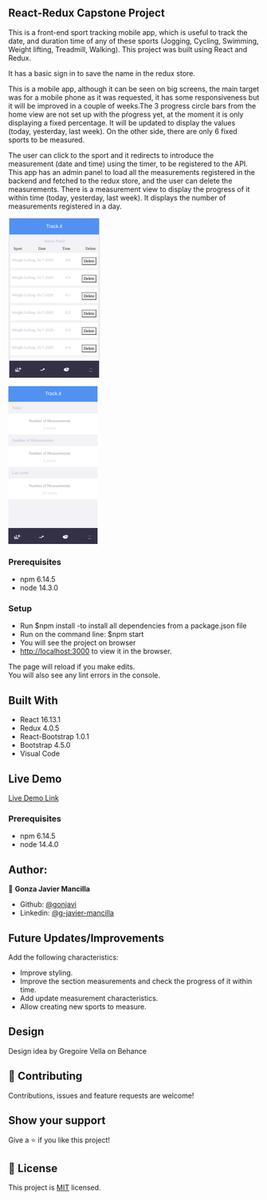 ## React-Redux Capstone Project

This is a front-end sport tracking mobile app, which is useful to track the date, and duration time of any of these sports (Jogging, Cycling, Swimming, Weight lifting, Treadmill, Walking). This project was built using React and Redux.

It has a basic sign in to save the name in the redux store.

This is a mobile app, although it can be seen on big screens, the main target was for a mobile phone as it was requested, it has some responsiveness but it will be improved in a couple of weeks.The 3 progress circle bars from the home view are not set up with the pŕogress yet, at the moment it is only displaying a fixed percentage. It will be updated to display the values (today, yesterday, last week). On the other side, there are only 6 fixed sports to be measured.

The user can click to the sport and it redirects to introduce the measurement (date and time) using the timer, to be registered to the API. This app has an admin panel to load all the measurements registered in the backend and fetched to the redux store, and the user can delete the measurements. There is a measurement view to display the progress of it within time (today, yesterday, last week). It displays the number of measurements registered in a day.



![screenshot](./src/img/screenshot1.png)  

![screenshot](./src/img/screenshot2.png)

### Prerequisites
- npm 6.14.5
- node 14.3.0

### Setup

- Run $npm install   -to install all dependencies from a package.json file
- Run on the command line: $npm start
- You will see the project on browser
- [http://localhost:3000](http://localhost:3000) to view it in the browser.

The page will reload if you make edits.<br />
You will also see any lint errors in the console.


## Built With

- React 16.13.1
- Redux 4.0.5
- React-Bootstrap 1.0.1
- Bootstrap 4.5.0
- Visual Code


## Live Demo

[Live Demo Link](https://sportstracking-front.herokuapp.com/)

### Prerequisites

- npm 6.14.5
- node 14.4.0


## Author:
👤 **Gonza Javier Mancilla**

- Github: [@gonjavi](https://github.com/gonjavi)
- Linkedin: [@g-javier-mancilla](https://www.linkedin.com/in/g-mancillla)

## Future Updates/Improvements

Add the following characteristics:

- Improve styling.
- Improve the section measurements and check the progress of it within time.
- Add update measurement characteristics. 
- Allow creating new sports to measure.

## Design

Design idea by Gregoire Vella on Behance

## 🤝 Contributing

Contributions, issues and feature requests are welcome!


## Show your support

Give a ⭐️ if you like this project!


## 📝 License

This project is [MIT](lic.url) licensed.
